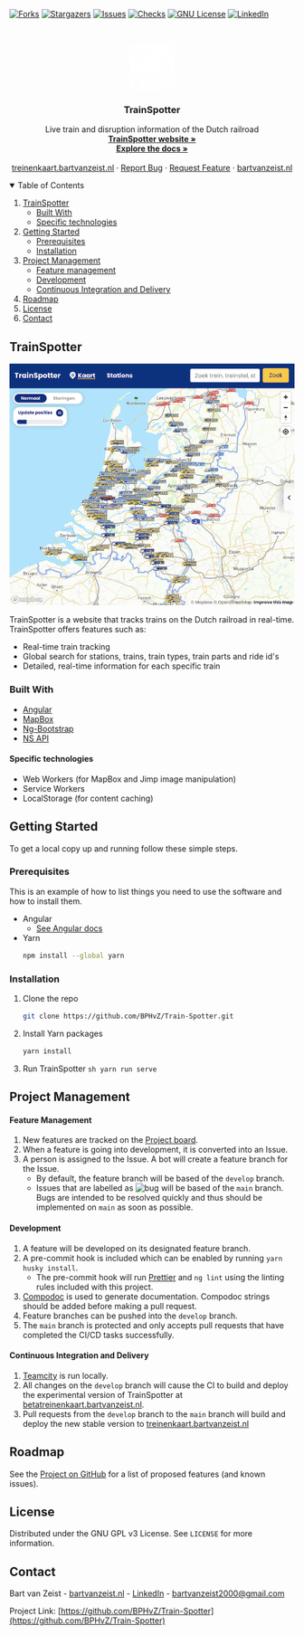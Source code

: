<!-- PROJECT SHIELDS -->

[![Forks][forks-shield]][forks-url]
[![Stargazers][stars-shield]][stars-url]
[![Issues][issues-shield]][issues-url]
[![Checks][checks-shield]][issues-url]
[![GNU License][license-shield]][license-url]
[![LinkedIn][linkedin-shield]][linkedin-url]

<!-- PROJECT LOGO -->
<br />
<p align="center">
  <a href="https://github.com/BPHvZ/Train-Spotter">
    <img src="readme-images/logo.png" alt="Logo" width="80" height="80">
  </a>

  <h3 align="center">TrainSpotter</h3>

  <p align="center">
    Live train and disruption information of the Dutch railroad
    <br />
    <a href="https://treinenkaart.bartvanzeist.nl"><strong>TrainSpotter website »</strong></a>
    <br />
    <a href="https://bphvz.github.io/Train-Spotter/"><strong>Explore the docs »</strong></a>
    <br />
    <br />
    <a href="https://treinenkaart.bartvanzeist.nl">treinenkaart.bartvanzeist.nl</a>
    ·
    <a href="https://github.com/BPHvZ/Train-Spotter/issues">Report Bug</a>
    ·
    <a href="https://github.com/BPHvZ/Train-Spotter/issues">Request Feature</a>
·
    <a href="https://bartvanzeist.nl">bartvanzeist.nl</a>
  </p>
</p>

<!-- TABLE OF CONTENTS -->
<details open="open">
  <summary>Table of Contents</summary>
  <ol>
    <li>
      <a href="#trainspotter-1">TrainSpotter</a>
      <ul>
        <li><a href="#built-with">Built With</a></li>
        <li><a href="#specific-technologies">Specific technologies</a></li>
      </ul>
    </li>
    <li>
      <a href="#getting-started">Getting Started</a>
      <ul>
        <li><a href="#prerequisites">Prerequisites</a></li>
        <li><a href="#installation">Installation</a></li>
      </ul>
    </li>
    <li>
      <a href="#project-management">Project Management</a>
      <ul>
        <li><a href="#feature-management">Feature management</a></li>
        <li><a href="#development">Development</a></li>
        <li><a href="#continuous-integration-and-delivery">Continuous Integration and Delivery</a></li>
      </ul>
    </li>
    <li><a href="#roadmap">Roadmap</a></li>
    <li><a href="#license">License</a></li>
    <li><a href="#contact">Contact</a></li>
  </ol>
</details>

<!-- TrainSpotter -->

## TrainSpotter

[![TrainSpotter Screen Shot][product-screenshot]](https://example.com)

TrainSpotter is a website that tracks trains on the Dutch railroad in real-time.
TrainSpotter offers features such as:

-   Real-time train tracking
-   Global search for stations, trains, train types, train parts and ride id's
-   Detailed, real-time information for each specific train

### Built With

-   [Angular](https://angular.io/)
-   [MapBox](https://www.mapbox.com/)
-   [Ng-Bootstrap](https://ng-bootstrap.github.io/#/home)
-   [NS API](https://apiportal.ns.nl/)

#### Specific technologies

-   Web Workers (for MapBox and Jimp image manipulation)
-   Service Workers
-   LocalStorage (for content caching)

<!-- GETTING STARTED -->

## Getting Started

To get a local copy up and running follow these simple steps.

### Prerequisites

This is an example of how to list things you need to use the software and how to install them.

-   Angular
    -   [See Angular docs](https://angular.io/guide/setup-local)
-   Yarn
    ```sh
    npm install --global yarn
    ```

### Installation

1. Clone the repo
    ```sh
    git clone https://github.com/BPHvZ/Train-Spotter.git
    ```
2. Install Yarn packages
    ```sh
    yarn install
    ```
3. Run TrainSpotter
`sh yarn run serve `
  <!-- Project Management -->

## Project Management

#### Feature Management

1. New features are tracked on the [Project board][project-board].
2. When a feature is going into development, it is converted into an Issue.
3. A person is assigned to the Issue. A bot will create a feature branch for the Issue.
    - By default, the feature branch will be based of the `develop` branch.
    - Issues that are labelled as ![bug](https://img.shields.io/github/labels/BPHvZ/Train-Spotter/bug) will be based of the `main` branch.  
      Bugs are intended to be resolved quickly and thus should be implemented on `main` as soon as possible.

#### Development

1. A feature will be developed on its designated feature branch.
2. A pre-commit hook is included which can be enabled by running `yarn husky install`.
    - The pre-commit hook will run [Prettier](https://prettier.io/) and `ng lint` using the linting rules included with this project.
3. [Compodoc](https://compodoc.app/) is used to generate documentation. Compodoc strings should be added before making a pull request.
4. Feature branches can be pushed into the `develop` branch.
5. The `main` branch is protected and only accepts pull requests that have completed the CI/CD tasks successfully.

#### Continuous Integration and Delivery

1. [Teamcity](https://www.jetbrains.com/teamcity/) is run locally.
2. All changes on the `develop` branch will cause the CI to build and deploy the experimental version of TrainSpotter at [betatreinenkaart.bartvanzeist.nl](https://betatreinenkaart.bartvanzeist.nl).
3. Pull requests from the `develop` branch to the `main` branch will build and deploy the new stable version to [treinenkaart.bartvanzeist.nl](https://treinenkaart.bartvanzeist.nl)

<!-- ROADMAP -->

## Roadmap

See the [Project on GitHub][project-board] for a list of proposed features (and known issues).

<!-- LICENSE -->

## License

Distributed under the GNU GPL v3 License. See `LICENSE` for more information.

<!-- CONTACT -->

## Contact

Bart van Zeist - [bartvanzeist.nl](https://bartvanzeist.nl) - [LinkedIn][linkedin-url] - bartvanzeist2000@gmail.com

Project Link: [https://github.com/BPHvZ/Train-Spotter](https://github.com/BPHvZ/Train-Spotter)

<!-- MARKDOWN LINKS & IMAGES -->
<!-- https://www.markdownguide.org/basic-syntax/#reference-style-links -->

[forks-shield]: https://img.shields.io/github/forks/BPHvZ/Train-Spotter.svg?style=for-the-badge
[forks-url]: https://github.com/BPHvZ/Train-Spotter/network/members
[stars-shield]: https://img.shields.io/github/stars/BPHvZ/Train-Spotter.svg?style=for-the-badge
[stars-url]: https://github.com/BPHvZ/Train-Spotter/stargazers
[issues-shield]: https://img.shields.io/github/issues/BPHvZ/Train-Spotter.svg?style=for-the-badge
[issues-url]: https://github.com/BPHvZ/Train-Spotter/issues
[checks-shield]: https://img.shields.io/github/checks-status/BPHvZ/Train-Spotter/main.svg?style=for-the-badge
[license-shield]: https://img.shields.io/badge/License-GPL%20v3-blue.svg?style=for-the-badge
[license-url]: https://github.com/BPHvZ/Train-Spotter/blob/main/LICENSE
[linkedin-shield]: https://img.shields.io/badge/-LinkedIn-black.svg?style=for-the-badge&logo=linkedin&colorB=555
[linkedin-url]: https://linkedin.com/in/bart-van-zeist-543442193
[product-screenshot]: readme-images/trainspotter.png
[project-board]: https://github.com/BPHvZ/Train-Spotter/projects/1
